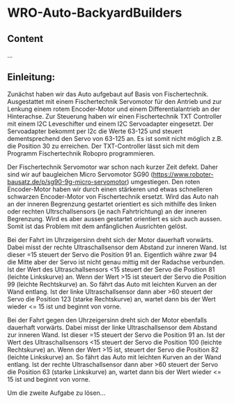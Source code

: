 # WRO-Auto-BackyardBuilders
Content
---
...

Einleitung:
---

Zunächst haben wir das Auto aufgebaut auf Basis von Fischertechnik. Ausgestattet mit einem Fischertechnik Servomotor für den Antrieb und zur Lenkung einem rotem Encoder-Motor und einem Differentialantrieb an der Hinterachse. Zur Steuerung haben wir einen Fischertechnik TXT Controller mit einem I2C Leveschifter und einem I2C Servoadapter eingesetzt. Der Servoadapter bekommt per I2c die Werte 63-125 und steuert dementsprechend den Servo von 63-125 an. Es ist somit nicht möglich z.B. die Position 30 zu erreichen. Der TXT-Controller lässt sich mit dem Programm Fischertechnik Robopro programmieren.

Der Fischertechnik Servomotor war schon nach kurzer Zeit defekt. Daher sind wir auf baugleichen Micro Servomotor SG90 (https://www.roboter-bausatz.de/p/sg90-9g-micro-servomotor) umgestiegen. Den roten Encoder-Motor haben wir durch einen stärkeren und etwas schnelleren schwarzen Encoder-Motor von Fischertechnik ersetzt. Wird das Auto nah an der inneren Begrenzung gestartet orientiert es sich mithilfe des linken oder rechten Ultrschallsensors (je nach Fahrtrichtung) an der inneren Begrenzung. Wird es aber aussen gestartet orientiert es sich auch aussen. Somit ist das Problem mit dem anfänglichen Ausrichten gelöst.

Bei der Fahrt im Uhrzeigersinn dreht sich der Motor dauerhaft vorwärts. Dabei misst der rechte Ultraschallsensor dem Abstand zur inneren Wand. Ist dieser =15 steuert der Servo die Position 91 an. Eigentlich währe zwar 94 die Mitte aber der Servo ist nicht genau mittig mit der Radachse verbunden. Ist der Wert des Ultraschallsensors <15 steuert der Servo die Position 81 (leichte Linkskurve) an. Wenn der Wert >15 ist steuert der Servo die Position 99 (leichte Rechtskurve) an. So fährt das Auto mit leichten Kurven an der Wand entlang. Ist der linke Ultraschallsensor dann aber >60 steuert der Servo die Position 123 (starke Rechtskurve) an, wartet dann bis der Wert wieder <= 15 ist und beginnt von vorne.

Bei der Fahrt gegen den Uhrzeigersinn dreht sich der Motor ebenfalls dauerhaft vorwärts. Dabei misst der linke Ultraschallsensor dem Abstand zur inneren Wand. Ist dieser =15 steuert der Servo die Position 91 an. Ist der Wert des Ultraschallsensors <15 steuert der Servo die Position 100 (leichte Rechtskurve) an. Wenn der Wert >15 ist, steuert der Servo die Position 82 (leichte Linkskurve) an. So fährt das Auto mit leichten Kurven an der Wand entlang. Ist der rechte Ultraschallsensor dann aber >60 steuert der Servo die Position 63 (starke Linkskurve) an, wartet dann bis der Wert wieder <= 15 ist und beginnt von vorne.

Um die zweite Aufgabe zu lösen...
